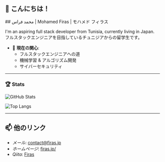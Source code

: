 <!--
## Hi there 👋


**FirasAguel/FirasAguel** is a ✨ _special_ ✨ repository because its `README.md` (this file) appears on your GitHub profile.

Here are some ideas to get you started:

- 🔭 I’m currently working on ...
- 🌱 I’m currently learning ...
- 👯 I’m looking to collaborate on ...
- 🤔 I’m looking for help with ...
- 💬 Ask me about ...
- 📫 How to reach me: ...
- 😄 Pronouns: ...
- ⚡ Fun fact: ...
-->



## 👋 こんにちは！

<span align="center">
## محمد فراس | Mohamed Firas | モハメド フィラス
</span>

I'm an aspiring full stack developer from Tunisia, currently living in Japan.
フルスタックエンジニアを目指しているチュニジアからの留学生です。

- 🌱 **現在の関心**:
  - フルスタックエンジニアへの道
  - 機械学習 & アルゴリズム開発
  - サイバーセキュリティ

---

### 🏆 Stats
![GitHub Stats](https://github-readme-stats.vercel.app/api?username=firasaguel&show_icons=true&theme=tokyonight)

![Top Langs](https://github-readme-stats.vercel.app/api/top-langs/?username=firasaguel&layout=compact&theme=tokyonight)

---

## 📫 他のリンク
- *メール*: contact@firas.jp
- *ホームページ*: [firas.jp/](https://firas.jp/about)
- *Qiita*: [Firas](https://qiita.com/in/Firas)
